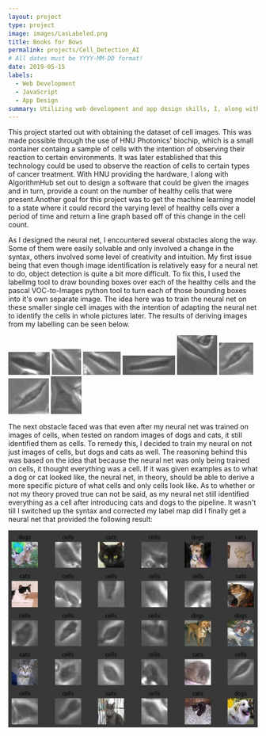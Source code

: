 ```yaml
---
layout: project
type: project
image: images/LasLabeled.png
title: Books for Bows
permalink: projects/Cell_Detection_AI
# All dates must be YYYY-MM-DD format!
date: 2019-05-15
labels:
  - Web Development
  - JavaScript
  - App Design
summary: Utilizing web development and app design skills, I, along with my team, developed a website intended for students to buy and sell books between other students. 
---
```


This project started out with obtaining the dataset of cell images. This was made possible through the use of HNU Photonics' biochip, which is a small container containg a sample of cells with the intention of observing their reaction to certain environments. It was later established that this technology could be used to observe the reaction of cells to certain types of cancer treatment. With HNU providing the hardware, I along with AlgorithmHub set out to design a software that could be given the images and in turn, provide a count on the number of healthy cells that were present.Another goal for this project was to get the machine learning model to a state where it could record the varying level of healthy cells over a period of time and return a line graph based off of this change in the cell count. 

As I designed the neural net, I encountered several obstacles along the way. Some of them were easily solvable and only involved a change in the syntax, others involved some level of creativity and intuition. My first issue being that even though image identification is relatively easy for a neural net to do, object detection is quite a bit more difficult. To fix this, I used the labellmg tool to draw bounding boxes over each of the healthy cells and the pascal VOC-to-Images python tool to turn each of those bounding boxes into it's own separate image. The idea here was to train the neural net on these smaller single cell images with the intention of adapting the neural net to identify the cells in whole pictures later. The results of deriving images from my labelling can be seen below. 

<div class="ui small rounded images">
  <img class="ui image" src="../images/Tcell2.jpg">
  <img class="ui image" src="../images/Tcell3.jpg">
  <img class="ui image" src="../images/Tcell4.jpg">
  <img class="ui image" src="../images/Tcell5.jpg">
  <img class="ui image" src="../images/Tcell6.jpg">
  <img class="ui image" src="../images/Tcell7.jpg">
  <img class="ui image" src="../images/Tcell8.jpg">
  <img class="ui image" src="../images/Tcell9.jpg">
</div>

The next obstacle faced was that even after my neural net was trained on images of cells, when tested on random images of dogs and cats, it still identified them as cells. To remedy this, I decided to train my neural on not just images of cells, but dogs and cats as well. The reasoning behind this was based on the idea that because the neural net was only being trained on cells, it thought everything was a cell. If it was given examples as to what a dog or cat looked like, the neural net, in theory, should be able to derive a more specific picture of what cells and only cells look like. As to whether or not my theory proved true can not be said, as my neural net still identified everything as a cell after introducing cats and dogs to the pipeline. It wasn't till I switched up the syntax and corrected my label map did I finally get a neural net that provided the following result:

<img class="ui image" src="../images/SampleMatrix.JPG">

